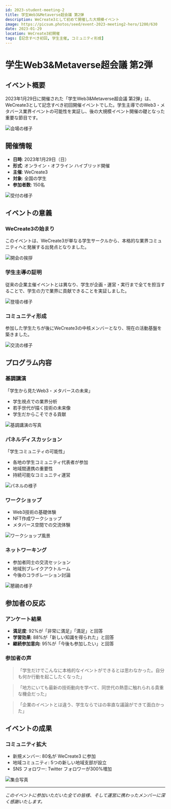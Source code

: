 ```yaml
---
id: 2023-student-meeting-2
title: 学生Web3&Metaverse超会議 第2弾
description: WeCreate3として初めて開催した大規模イベント
image: https://picsum.photos/seed/event-2023-meeting2-hero/1200/630
date: 2023-01-29
location: WeCreate3初開催
tags: [記念すべき初回, 学生主催, コミュニティ形成]
---
```


# 学生Web3&Metaverse超会議 第2弾

## イベント概要

2023年1月29日に開催された「学生Web3&Metaverse超会議 第2弾」は、WeCreate3として記念すべき初回開催イベントでした。学生主導でのWeb3・メタバース業界イベントの可能性を実証し、後の大規模イベント開催の礎となった重要な節目です。

![会場の様子](https://picsum.photos/seed/event-2023-meeting2-venue/1200/700)

## 開催情報

- **日時**: 2023年1月29日（日）
- **形式**: オンライン・オフライン ハイブリッド開催
- **主催**: WeCreate3
- **対象**: 全国の学生
- **参加者数**: 150名

![受付の様子](https://picsum.photos/seed/event-2023-meeting2-reception/1200/700)

## イベントの意義

### WeCreate3の始まり
このイベントは、WeCreate3が単なる学生サークルから、本格的な業界コミュニティへと発展する出発点となりました。

![開会の挨拶](https://picsum.photos/seed/event-2023-meeting2-opening/1200/700)

### 学生主導の証明
従来の企業主催イベントとは異なり、学生が企画・運営・実行まで全てを担当することで、学生の力で業界に貢献できることを実証しました。

![登壇の様子](https://picsum.photos/seed/event-2023-meeting2-talk/1200/700)

### コミュニティ形成
参加した学生たちが後にWeCreate3の中核メンバーとなり、現在の活動基盤を築きました。

![交流の様子](https://picsum.photos/seed/event-2023-meeting2-network/1200/700)

## プログラム内容

### 基調講演
「学生から見たWeb3・メタバースの未来」
- 学生視点での業界分析
- 若手世代が描く技術の未来像
- 学生だからこそできる貢献

![基調講演の写真](https://picsum.photos/seed/event-2023-meeting2-keynote/1200/700)

### パネルディスカッション
「学生コミュニティの可能性」
- 各地の学生コミュニティ代表者が参加
- 地域間連携の重要性
- 持続可能なコミュニティ運営

![パネルの様子](https://picsum.photos/seed/event-2023-meeting2-panel/1200/700)

### ワークショップ
- Web3技術の基礎体験
- NFT作成ワークショップ
- メタバース空間での交流体験

![ワークショップ風景](https://picsum.photos/seed/event-2023-meeting2-workshop/1200/700)

### ネットワーキング
- 参加者同士の交流セッション
- 地域別ブレイクアウトルーム
- 今後のコラボレーション討論

![懇親の様子](https://picsum.photos/seed/event-2023-meeting2-party/1200/700)

## 参加者の反応

### アンケート結果
- **満足度**: 92%が「非常に満足」「満足」と回答
- **学習効果**: 88%が「新しい知識を得られた」と回答
- **継続参加意向**: 95%が「今後も参加したい」と回答

### 参加者の声

> 「学生だけでこんなに本格的なイベントができるとは思わなかった。自分も何か行動を起こしたくなった」

> 「地方にいても最新の技術動向を学べて、同世代の熱意に触れられる貴重な機会だった」

> 「企業のイベントとは違う、学生ならではの率直な議論ができて面白かった」

## イベントの成果

### コミュニティ拡大
- 新規メンバー: 80名が WeCreate3 に参加
- 地域コミュニティ: 5つの新しい地域支部が設立
- SNS フォロワー: Twitter フォロワーが300%増加

![集合写真](https://picsum.photos/seed/event-2023-meeting2-group/1200/700)

---

*このイベントに参加いただいた全ての皆様、そして運営に携わったメンバーに深く感謝いたします。*
